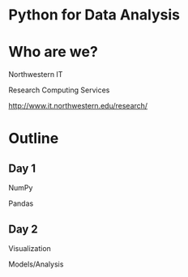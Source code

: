 # Python for Data Analysis

# Who are we?

Northwestern IT

Research Computing Services

http://www.it.northwestern.edu/research/

# Outline

## Day 1

NumPy

Pandas

## Day 2

Visualization

Models/Analysis